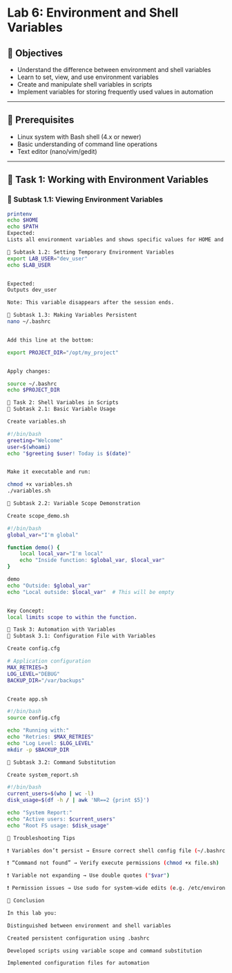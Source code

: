 # Lab 6: Environment and Shell Variables

## 🎯 Objectives
- Understand the difference between environment and shell variables  
- Learn to set, view, and use environment variables  
- Create and manipulate shell variables in scripts  
- Implement variables for storing frequently used values in automation  

---

## 🧠 Prerequisites
- Linux system with Bash shell (4.x or newer)  
- Basic understanding of command line operations  
- Text editor (nano/vim/gedit)  

---

## 🧩 Task 1: Working with Environment Variables

### 🔹 Subtask 1.1: Viewing Environment Variables
```bash
printenv
echo $HOME
echo $PATH
Expected:
Lists all environment variables and shows specific values for HOME and PATH.

🔹 Subtask 1.2: Setting Temporary Environment Variables
export LAB_USER="dev_user"
echo $LAB_USER


Expected:
Outputs dev_user

Note: This variable disappears after the session ends.

🔹 Subtask 1.3: Making Variables Persistent
nano ~/.bashrc


Add this line at the bottom:

export PROJECT_DIR="/opt/my_project"


Apply changes:

source ~/.bashrc
echo $PROJECT_DIR

🧩 Task 2: Shell Variables in Scripts
🔹 Subtask 2.1: Basic Variable Usage

Create variables.sh

#!/bin/bash
greeting="Welcome"
user=$(whoami)
echo "$greeting $user! Today is $(date)"


Make it executable and run:

chmod +x variables.sh
./variables.sh

🔹 Subtask 2.2: Variable Scope Demonstration

Create scope_demo.sh

#!/bin/bash
global_var="I'm global"

function demo() {
    local local_var="I'm local"
    echo "Inside function: $global_var, $local_var"
}

demo
echo "Outside: $global_var"
echo "Local outside: $local_var"  # This will be empty


Key Concept:
local limits scope to within the function.

🧩 Task 3: Automation with Variables
🔹 Subtask 3.1: Configuration File with Variables

Create config.cfg

# Application configuration
MAX_RETRIES=3
LOG_LEVEL="DEBUG"
BACKUP_DIR="/var/backups"


Create app.sh

#!/bin/bash
source config.cfg

echo "Running with:"
echo "Retries: $MAX_RETRIES"
echo "Log Level: $LOG_LEVEL"
mkdir -p $BACKUP_DIR

🔹 Subtask 3.2: Command Substitution

Create system_report.sh

#!/bin/bash
current_users=$(who | wc -l)
disk_usage=$(df -h / | awk 'NR==2 {print $5}')

echo "System Report:"
echo "Active users: $current_users"
echo "Root FS usage: $disk_usage"

🧩 Troubleshooting Tips

❗ Variables don’t persist → Ensure correct shell config file (~/.bashrc)

❗ “Command not found” → Verify execute permissions (chmod +x file.sh)

❗ Variable not expanding → Use double quotes ("$var")

❗ Permission issues → Use sudo for system-wide edits (e.g. /etc/environment)

🏁 Conclusion

In this lab you:

Distinguished between environment and shell variables

Created persistent configuration using .bashrc

Developed scripts using variable scope and command substitution

Implemented configuration files for automation
